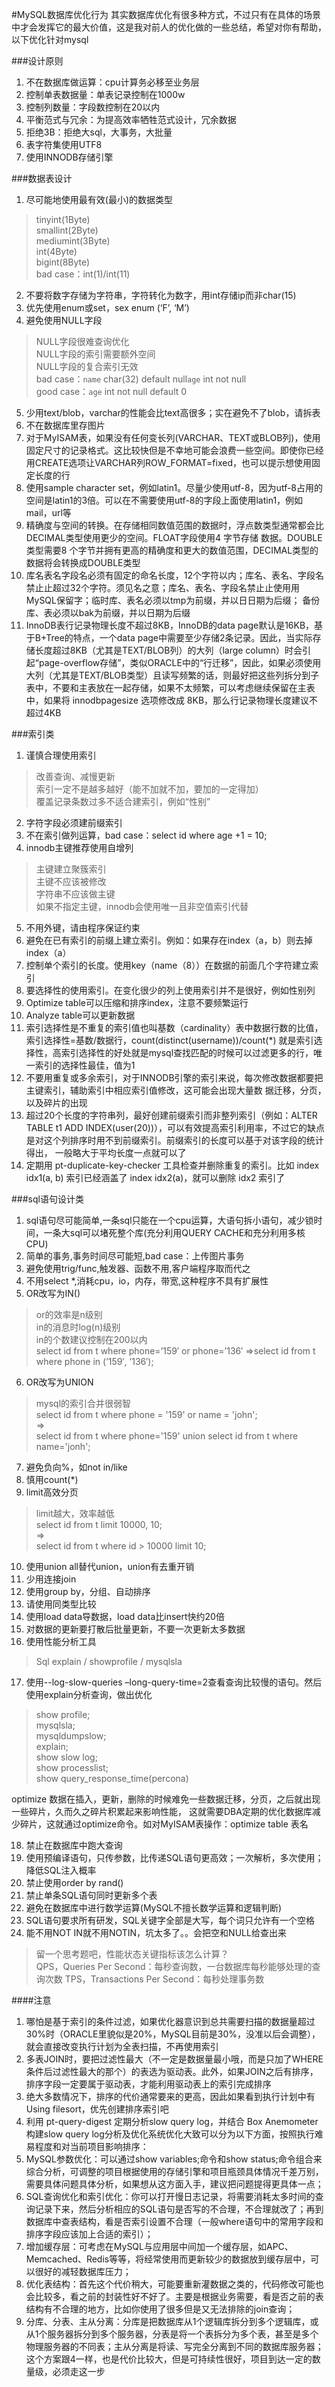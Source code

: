 #MySQL数据库优化行为
其实数据库优化有很多种方式，不过只有在具体的场景中才会发挥它的最大价值，这是我对前人的优化做的一些总结，希望对你有帮助，以下优化针对mysql

###设计原则

1. 不在数据库做运算：cpu计算务必移至业务层
2. 控制单表数据量：单表记录控制在1000w
3. 控制列数量：字段数控制在20以内
4. 平衡范式与冗余：为提高效率牺牲范式设计，冗余数据
5. 拒绝3B：拒绝大sql，大事务，大批量
6. 表字符集使用UTF8
7. 使用INNODB存储引擎

###数据表设计

1. 尽可能地使用最有效(最小)的数据类型
>tinyint(1Byte)  
smallint(2Byte)  
mediumint(3Byte)  
int(4Byte)  
bigint(8Byte)  
bad case：int(1)/int(11)  

2. 不要将数字存储为字符串，字符转化为数字，用int存储ip而非char(15)
3. 优先使用enum或set，sex enum (‘F’, ‘M’)
4. 避免使用NULL字段
>NULL字段很难查询优化  
NULL字段的索引需要额外空间  
NULL字段的复合索引无效  
bad case：`name` char(32) default null`age` int not null  
good case：`age` int not null default 0  

5. 少用text/blob，varchar的性能会比text高很多；实在避免不了blob，请拆表
6. 不在数据库里存图片
7. 对于MyISAM表，如果没有任何变长列(VARCHAR、TEXT或BLOB列)，使用固定尺寸的记录格式。这比较快但是不幸地可能会浪费一些空间。即使你已经用CREATE选项让VARCHAR列ROW_FORMAT=fixed，也可以提示想使用固定长度的行
8. 使用sample character set，例如latin1。尽量少使用utf-8，因为utf-8占用的空间是latin1的3倍。可以在不需要使用utf-8的字段上面使用latin1，例如mail，url等
9. 精确度与空间的转换。在存储相同数值范围的数据时，浮点数类型通常都会比DECIMAL类型使用更少的空间。FLOAT字段使用4 字节存储 数据。DOUBLE类型需要8 个字节并拥有更高的精确度和更大的数值范围，DECIMAL类型的数据将会转换成DOUBLE类型
10. 库名表名字段名必须有固定的命名长度，12个字符以内；库名、表名、字段名禁⽌止超过32个字符。须见名之意；库名、表名、字段名禁⽌止使⽤用MySQL保留字；临时库、表名必须以tmp为前缀，并以⽇日期为后缀； 备份库、表必须以bak为前缀，并以日期为后缀
11. InnoDB表行记录物理长度不超过8KB，InnoDB的data page默认是16KB，基于B+Tree的特点，一个data page中需要至少存储2条记录。因此，当实际存储长度超过8KB（尤其是TEXT/BLOB列）的大列（large column）时会引起“page-overflow存储”，类似ORACLE中的“行迁移”，因此，如果必须使用大列（尤其是TEXT/BLOB类型）且读写频繁的话，则最好把这些列拆分到子表中，不要和主表放在一起存储，如果不太频繁，可以考虑继续保留在主表中，如果将 innodbpagesize 选项修改成 8KB，那么行记录物理长度建议不超过4KB

###索引类

1. 谨慎合理使用索引
>改善查询、减慢更新  
索引一定不是越多越好（能不加就不加，要加的一定得加）  
覆盖记录条数过多不适合建索引，例如“性别”

2. 字符字段必须建前缀索引
3. 不在索引做列运算，bad case：select id where age +1 = 10;
4. innodb主键推荐使用自增列
>主键建立聚簇索引  
主键不应该被修改  
字符串不应该做主键  
如果不指定主键，innodb会使用唯一且非空值索引代替

5. 不用外键，请由程序保证约束
6. 避免在已有索引的前缀上建立索引。例如：如果存在index（a，b）则去掉index（a）
7. 控制单个索引的长度。使用key（name（8））在数据的前面几个字符建立索引
8. 要选择性的使用索引。在变化很少的列上使用索引并不是很好，例如性别列
9. Optimize table可以压缩和排序index，注意不要频繁运行
10. Analyze table可以更新数据
11. 索引选择性是不重复的索引值也叫基数（cardinality）表中数据行数的比值，索引选择性=基数/数据行，count(distinct(username))/count(*) 就是索引选择性，高索引选择性的好处就是mysql查找匹配的时候可以过滤更多的行，唯一索引的选择性最佳，值为1
12. 不要用重复或多余索引，对于INNODB引擎的索引来说，每次修改数据都要把主键索引，辅助索引中相应索引值修改，这可能会出现大量数 据迁移，分页，以及碎片的出现
13. 超过20个长度的字符串列，最好创建前缀索引而非整列索引（例如：ALTER TABLE t1 ADD INDEX(user(20))），可以有效提高索引利用率，不过它的缺点是对这个列排序时用不到前缀索引。前缀索引的长度可以基于对该字段的统计得出， 一般略大于平均长度一点就可以了
14. 定期用 pt-duplicate-key-checker 工具检查并删除重复的索引。比如 index idx1(a, b) 索引已经涵盖了 index idx2(a)，就可以删除 idx2 索引了

###sql语句设计类

1. sql语句尽可能简单,一条sql只能在一个cpu运算，大语句拆小语句，减少锁时间，一条大sql可以堵死整个库(充分利用QUERY CACHE和充分利用多核CPU)
2. 简单的事务,事务时间尽可能短,bad case：上传图片事务
3. 避免使用trig/func,触发器、函数不用,客户端程序取而代之
4. 不用select *,消耗cpu，io，内存，带宽,这种程序不具有扩展性
5. OR改写为IN()
> or的效率是n级别  
in的消息时log(n)级别  
in的个数建议控制在200以内  
select id from t where phone=’159′ or phone=’136′ =>select id from t where phone in (’159′, ’136′);

6. OR改写为UNION
>mysql的索引合并很弱智  
select id from t where phone = '159' or name = 'john';  
=>  
select id from t where phone='159' union  select id from t where name='jonh';

7. 避免负向%，如not in/like
8. 慎用count(*)
9. limit高效分页
> limit越大，效率越低  
select id from t limit 10000, 10;  
=>  
select id from t where id > 10000 limit 10;

10. 使用union all替代union，union有去重开销
11. 少用连接join
12. 使用group by，分组、自动排序
13. 请使用同类型比较
14. 使用load data导数据，load data比insert快约20倍
15. 对数据的更新要打散后批量更新，不要一次更新太多数据
16. 使用性能分析工具
> Sql explain  /  showprofile   /    mysqlsla

17. 使用--log-slow-queries –long-query-time=2查看查询比较慢的语句。然后使用explain分析查询，做出优化
> show profile;  
mysqlsla;  
mysqldumpslow;  
explain;  
show slow log;  
show processlist;  
show query_response_time(percona)  

 optimize 数据在插入，更新，删除的时候难免一些数据迁移，分页，之后就出现一些碎片，久而久之碎片积累起来影响性能， 这就需要DBA定期的优化数据库减少碎片，这就通过optimize命令。如对MyISAM表操作：optimize table 表名 
 
18. 禁止在数据库中跑大查询
19. 使⽤预编译语句，只传参数，比传递SQL语句更高效；一次解析，多次使用；降低SQL注入概率
20. 禁止使⽤order by rand()
21. 禁⽌单条SQL语句同时更新多个表
22. 避免在数据库中进⾏数学运算(MySQL不擅长数学运算和逻辑判断)
23. SQL语句要求所有研发，SQL关键字全部是大写，每个词只允许有一个空格
24. 能不用NOT IN就不用NOTIN，坑太多了。。会把空和NULL给查出来
> 留一个思考题吧，性能状态关键指标该怎么计算？  
QPS，Queries Per Second：每秒查询数，一台数据库每秒能够处理的查询次数
TPS，Transactions Per Second：每秒处理事务数

####注意
1. 哪怕是基于索引的条件过滤，如果优化器意识到总共需要扫描的数据量超过30%时（ORACLE里貌似是20%，MySQL目前是30%，没准以后会调整），就会直接改变执行计划为全表扫描，不再使用索引
2. 多表JOIN时，要把过滤性最大（不一定是数据量最小哦，而是只加了WHERE条件后过滤性最大的那个）的表选为驱动表。此外，如果JOIN之后有排序，排序字段一定要属于驱动表，才能利用驱动表上的索引完成排序
3. 绝大多数情况下，排序的代价通常要来的更高，因此如果看到执行计划中有 Using filesort，优先创建排序索引吧
4. 利用 pt-query-digest 定期分析slow query log，并结合 Box Anemometer 构建slow query log分析及优化系统优化大致可以分为以下方面，按照执行难易程度和对当前项目影响排序：
 1. MySQL参数优化：可以通过show variables;命令和show status;命令组合来综合分析，可调整的项目根据使用的存储引擎和项目瓶颈具体情况千差万别，需要具体问题具体分析，如果想从这方面入手，建议把问题提得更具体一点；
 2. SQL查询优化和索引优化：你可以打开慢日志记录，将需要消耗太多时间的查询记录下来，然后分析相应的SQL语句是否写的不合理，不合理就改了；再到数据库中查表结构，看是否索引设置不合理（一般where语句中的常用字段和排序字段应该加上合适的索引）；
 3. 增加缓存层：可考虑在MySQL与应用层中间加一个缓存层，如APC、Memcached、Redis等等，将经常使用而更新较少的数据放到缓存层中，可以很好的减轻数据库压力；
 4. 优化表结构：首先这个代价稍大，可能要重新灌数据之类的，代码修改可能也会比较多，看之前的封装性好不好了。主要是根据业务需要，看是否之前的表结构有不合理的地方，比如你使用了很多但是又无法排除的join查询；
 5. 分库、分表、主从分离：分库是把数据库从1个逻辑库拆分到多个逻辑库，或从1个服务器拆分到多个服务器，分表是将一个表拆分为多个表，甚至是多个物理服务器的不同表；主从分离是将读、写完全分离到不同的数据库服务器；这个方案跟4一样，也是代价比较大，但是可持续性很好，项目到达一定的数量级，必须走这一步